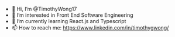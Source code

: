 - 👋 Hi, I’m @TimothyWong17
- 👀 I’m interested in Front End Software Engineering
- 🌱 I’m currently learning React.js and Typescript
- 📫 How to reach me: https://www.linkedin.com/in/timothygwong/

<!---
TimothyWong17/TimothyWong17 is a ✨ special ✨ repository because its `README.md` (this file) appears on your GitHub profile.
You can click the Preview link to take a look at your changes.
--->
